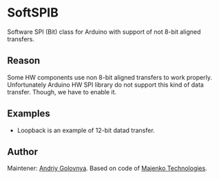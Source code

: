 # SoftSPIB

Software SPI (Bit) class for Arduino with support of not 8-bit aligned transfers.

## Reason

Some HW components use non 8-bit aligned transfers to work properly.
Unfortunately Arduino HW SPI library do not support this kind of data transfer.
Though, we have to enable it.

## Examples
- Loopback is an example of 12-bit datad transfer.

## Author

Maintener: [Andriy Golovnya](http://github.com/red-scorp/).
Based on code of [Majenko Technologies](http://github.com/MajenkoLibraries/SoftSPI).
